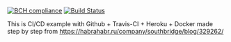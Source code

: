 [![BCH compliance](https://bettercodehub.com/edge/badge/AlexeyStolyarov/cicd-buzz?branch=master)](https://bettercodehub.com/)
[![Build Status](https://travis-ci.org/AlexeyStolyarov/cicd-buzz.svg?branch=master)](https://travis-ci.org/AlexeyStolyarov/cicd-buzz)


This is CI/CD example with Github + Travis-CI + Heroku + Docker
made step by step  from https://habrahabr.ru/company/southbridge/blog/329262/


